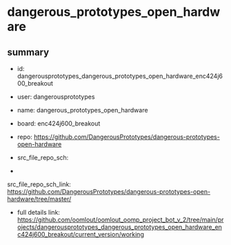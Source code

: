 # dangerous_prototypes_open_hardware
 
## summary 
* id: dangerousprototypes_dangerous_prototypes_open_hardware_enc424j600_breakout
* user: dangerousprototypes
* name: dangerous_prototypes_open_hardware
* board: enc424j600_breakout
* repo: https://github.com/DangerousPrototypes/dangerous-prototypes-open-hardware



* src_file_repo_sch: 
*
 src_file_repo_sch_link: https://github.com/DangerousPrototypes/dangerous-prototypes-open-hardware/tree/master/
* full details link: https://github.com/oomlout/oomlout_oomp_project_bot_v_2/tree/main/projects/dangerousprototypes_dangerous_prototypes_open_hardware_enc424j600_breakout/current_version/working  






